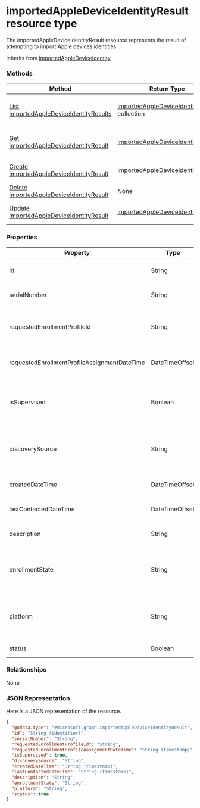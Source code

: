 ﻿# importedAppleDeviceIdentityResult resource type

The importedAppleDeviceIdentityResult resource represents the result of attempting to import Apple devices identities.

Inherits from [importedAppleDeviceIdentity](../resources/intune_corpenrollment_importedAppleDeviceIdentity.md)

### Methods
|Method|Return Type|Description|
|---|---|---|
|[List importedAppleDeviceIdentityResults](../api/intune_corpenrollment_importedAppleDeviceIdentityResult_list.md)|[importedAppleDeviceIdentityResult](../resources/intune_corpenrollment_importedAppleDeviceIdentityResult.md) collection|List properties and relationships of the [importedAppleDeviceIdentityResult](../resources/intune_corpenrollment_importedAppleDeviceIdentityResult.md) objects.|
|[Get importedAppleDeviceIdentityResult](../api/intune_corpenrollment_importedAppleDeviceIdentityResult_get.md)|[importedAppleDeviceIdentityResult](../resources/intune_corpenrollment_importedAppleDeviceIdentityResult.md)|Read properties and relationships of the [importedAppleDeviceIdentityResult](../resources/intune_corpenrollment_importedAppleDeviceIdentityResult.md) object.|
|[Create importedAppleDeviceIdentityResult](../api/intune_corpenrollment_importedAppleDeviceIdentityResult_create.md)|[importedAppleDeviceIdentityResult](../resources/intune_corpenrollment_importedAppleDeviceIdentityResult.md)|Create a new [importedAppleDeviceIdentityResult](../resources/intune_corpenrollment_importedAppleDeviceIdentityResult.md) object.|
|[Delete importedAppleDeviceIdentityResult](../api/intune_corpenrollment_importedAppleDeviceIdentityResult_delete.md)|None|Deletes a [importedAppleDeviceIdentityResult](../resources/intune_corpenrollment_importedAppleDeviceIdentityResult.md).|
|[Update importedAppleDeviceIdentityResult](../api/intune_corpenrollment_importedAppleDeviceIdentityResult_update.md)|[importedAppleDeviceIdentityResult](../resources/intune_corpenrollment_importedAppleDeviceIdentityResult.md)|Update the properties of a [importedAppleDeviceIdentityResult](../resources/intune_corpenrollment_importedAppleDeviceIdentityResult.md) object.|

### Properties
|Property|Type|Description|
|---|---|---|
|id|String|Key of the entity. Inherited from [importedAppleDeviceIdentity](../resources/intune_corpenrollment_importedAppleDeviceIdentity.md)|
|serialNumber|String|Device serial number Inherited from [importedAppleDeviceIdentity](../resources/intune_corpenrollment_importedAppleDeviceIdentity.md)|
|requestedEnrollmentProfileId|String|Enrollment profile Id admin intends to apply to the device during next enrollment Inherited from [importedAppleDeviceIdentity](../resources/intune_corpenrollment_importedAppleDeviceIdentity.md)|
|requestedEnrollmentProfileAssignmentDateTime|DateTimeOffset|The time enrollment profile was assigned to the device Inherited from [importedAppleDeviceIdentity](../resources/intune_corpenrollment_importedAppleDeviceIdentity.md)|
|isSupervised|Boolean|Indicates if the Apple device is supervised. More information is at: https://support.apple.com/en-us/HT202837 Inherited from [importedAppleDeviceIdentity](../resources/intune_corpenrollment_importedAppleDeviceIdentity.md)|
|discoverySource|String|Apple device discovery source. Inherited from [importedAppleDeviceIdentity](../resources/intune_corpenrollment_importedAppleDeviceIdentity.md) Possible values are: `unknown`, `adminImport`, `deviceEnrollmentProgram`.|
|createdDateTime|DateTimeOffset|Created Date Time of the device Inherited from [importedAppleDeviceIdentity](../resources/intune_corpenrollment_importedAppleDeviceIdentity.md)|
|lastContactedDateTime|DateTimeOffset|Last Contacted Date Time of the device Inherited from [importedAppleDeviceIdentity](../resources/intune_corpenrollment_importedAppleDeviceIdentity.md)|
|description|String|The description of the device Inherited from [importedAppleDeviceIdentity](../resources/intune_corpenrollment_importedAppleDeviceIdentity.md)|
|enrollmentState|String|The state of the device in Intune Inherited from [importedAppleDeviceIdentity](../resources/intune_corpenrollment_importedAppleDeviceIdentity.md) Possible values are: `unknown`, `enrolled`, `pendingReset`, `failed`, `notContacted`.|
|platform|String|The platform of the Device. Inherited from [importedAppleDeviceIdentity](../resources/intune_corpenrollment_importedAppleDeviceIdentity.md) Possible values are: `unknown`, `ios`, `android`, `windows`, `windowsMobile`, `macOS`.|
|status|Boolean|Status of imported device identity|

### Relationships
None
### JSON Representation
Here is a JSON representation of the resource.
<!-- {
  "blockType": "resource",
  "keyProperty": "id",
  "@odata.type": "microsoft.graph.importedAppleDeviceIdentityResult"
}
-->
```json
{
  "@odata.type": "#microsoft.graph.importedAppleDeviceIdentityResult",
  "id": "String (identifier)",
  "serialNumber": "String",
  "requestedEnrollmentProfileId": "String",
  "requestedEnrollmentProfileAssignmentDateTime": "String (timestamp)",
  "isSupervised": true,
  "discoverySource": "String",
  "createdDateTime": "String (timestamp)",
  "lastContactedDateTime": "String (timestamp)",
  "description": "String",
  "enrollmentState": "String",
  "platform": "String",
  "status": true
}
```


